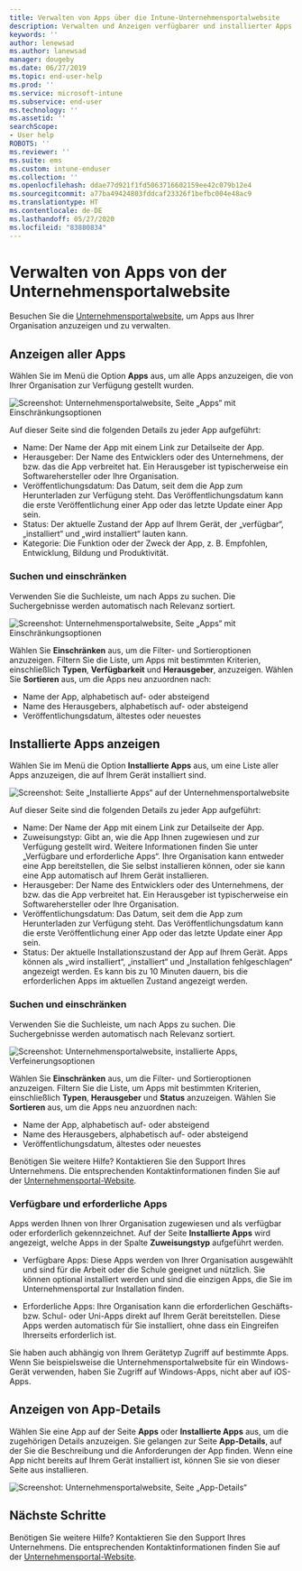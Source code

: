 ```yaml
---
title: Verwalten von Apps über die Intune-Unternehmensportalwebsite
description: Verwalten und Anzeigen verfügbarer und installierter Apps
keywords: ''
author: lenewsad
ms.author: lanewsad
manager: dougeby
ms.date: 06/27/2019
ms.topic: end-user-help
ms.prod: ''
ms.service: microsoft-intune
ms.subservice: end-user
ms.technology: ''
ms.assetid: ''
searchScope:
- User help
ROBOTS: ''
ms.reviewer: ''
ms.suite: ems
ms.custom: intune-enduser
ms.collection: ''
ms.openlocfilehash: ddae77d921f1fd5063716602159ee42c079b12e4
ms.sourcegitcommit: a77ba49424803fddcaf23326f1befbc004e48ac9
ms.translationtype: HT
ms.contentlocale: de-DE
ms.lasthandoff: 05/27/2020
ms.locfileid: "83880834"
---
```

# <a name="manage-apps-from-the-company-portal-website"></a>Verwalten von Apps von der Unternehmensportalwebsite 
Besuchen Sie die [Unternehmensportalwebsite](https://portal.manage.microsoft.com), um Apps aus Ihrer Organisation anzuzeigen und zu verwalten. 

## <a name="view-all-apps"></a>Anzeigen aller Apps  
Wählen Sie im Menü die Option **Apps** aus, um alle Apps anzuzeigen, die von Ihrer Organisation zur Verfügung gestellt wurden. 

   ![Screenshot: Unternehmensportalwebsite, Seite „Apps“ mit Einschränkungsoptionen](./media/intune-view-apps-1907.png)  

Auf dieser Seite sind die folgenden Details zu jeder App aufgeführt:  

* Name: Der Name der App mit einem Link zur Detailseite der App.
* Herausgeber: Der Name des Entwicklers oder des Unternehmens, der bzw. das die App verbreitet hat. Ein Herausgeber ist typischerweise ein Softwarehersteller oder Ihre Organisation.  
* Veröffentlichungsdatum: Das Datum, seit dem die App zum Herunterladen zur Verfügung steht. Das Veröffentlichungsdatum kann die erste Veröffentlichung einer App oder das letzte Update einer App sein.
* Status: Der aktuelle Zustand der App auf Ihrem Gerät, der „verfügbar“, „installiert“ und „wird installiert“ lauten kann. 
* Kategorie: Die Funktion oder der Zweck der App, z. B. Empfohlen, Entwicklung, Bildung und Produktivität.  

### <a name="search-and-refine"></a>Suchen und einschränken   

Verwenden Sie die Suchleiste, um nach Apps zu suchen. Die Suchergebnisse werden automatisch nach Relevanz sortiert.  

   ![Screenshot: Unternehmensportalwebsite, Seite „Apps“ mit Einschränkungsoptionen](./media/intune-refine-all-apps-1907.png)  

Wählen Sie **Einschränken** aus, um die Filter- und Sortieroptionen anzuzeigen. Filtern Sie die Liste, um Apps mit bestimmten Kriterien, einschließlich **Typen**, **Verfügbarkeit** und **Herausgeber**, anzuzeigen. Wählen Sie **Sortieren** aus, um die Apps neu anzuordnen nach:

* Name der App, alphabetisch auf- oder absteigend 
* Name des Herausgebers, alphabetisch auf- oder absteigend 
* Veröffentlichungsdatum, ältestes oder neuestes  

## <a name="view-installed-apps"></a>Installierte Apps anzeigen  
Wählen Sie im Menü die Option **Installierte Apps** aus, um eine Liste aller Apps anzuzeigen, die auf Ihrem Gerät installiert sind.  

   ![Screenshot: Seite „Installierte Apps“ auf der Unternehmensportalwebsite](./media/intune-installed-apps-1907.png)  


Auf dieser Seite sind die folgenden Details zu jeder App aufgeführt:  

* Name: Der Name der App mit einem Link zur Detailseite der App.
* Zuweisungstyp: Gibt an, wie die App Ihnen zugewiesen und zur Verfügung gestellt wird. Weitere Informationen finden Sie unter „Verfügbare und erforderliche Apps“. Ihre Organisation kann entweder eine App bereitstellen, die Sie selbst installieren können, oder sie kann eine App automatisch auf Ihrem Gerät installieren.  
* Herausgeber: Der Name des Entwicklers oder des Unternehmens, der bzw. das die App verbreitet hat. Ein Herausgeber ist typischerweise ein Softwarehersteller oder Ihre Organisation.  
* Veröffentlichungsdatum: Das Datum, seit dem die App zum Herunterladen zur Verfügung steht. Das Veröffentlichungsdatum kann die erste Veröffentlichung einer App oder das letzte Update einer App sein.
* Status: Der aktuelle Installationszustand der App auf Ihrem Gerät. Apps können als „wird installiert“, „installiert“ und „Installation fehlgeschlagen“ angezeigt werden. Es kann bis zu 10 Minuten dauern, bis die erforderlichen Apps im aktuellen Zustand angezeigt werden.  

### <a name="search-and-refine"></a>Suchen und einschränken  

Verwenden Sie die Suchleiste, um nach Apps zu suchen. Die Suchergebnisse werden automatisch nach Relevanz sortiert.  

   ![Screenshot: Unternehmensportalwebsite, installierte Apps, Verfeinerungsoptionen](./media/intune-installed-refine-1907.png)  

Wählen Sie **Einschränken** aus, um die Filter- und Sortieroptionen anzuzeigen. Filtern Sie die Liste, um Apps mit bestimmten Kriterien, einschließlich **Typen**, **Herausgeber** und **Status** anzuzeigen. Wählen Sie **Sortieren** aus, um die Apps neu anzuordnen nach:

* Name der App, alphabetisch auf- oder absteigend  
* Name des Herausgebers, alphabetisch auf- oder absteigend  
* Veröffentlichungsdatum, ältestes oder neuestes  

Benötigen Sie weitere Hilfe? Kontaktieren Sie den Support Ihres Unternehmens. Die entsprechenden Kontaktinformationen finden Sie auf der [Unternehmensportal-Website](https://go.microsoft.com/fwlink/?linkid=2010980).  

### <a name="available-and-required-apps"></a>Verfügbare und erforderliche Apps
Apps werden Ihnen von Ihrer Organisation zugewiesen und als verfügbar oder erforderlich gekennzeichnet. Auf der Seite **Installierte Apps** wird angezeigt, welche Apps in der Spalte  **Zuweisungstyp** aufgeführt werden. 


* Verfügbare Apps: Diese Apps werden von Ihrer Organisation ausgewählt und sind für die Arbeit oder die Schule geeignet und nützlich. Sie können optional installiert werden und sind die einzigen Apps, die Sie im Unternehmensportal zur Installation finden. 

* Erforderliche Apps: Ihre Organisation kann die erforderlichen Geschäfts- bzw. Schul- oder Uni-Apps direkt auf Ihrem Gerät bereitstellen. Diese Apps werden automatisch für Sie installiert, ohne dass ein Eingreifen Ihrerseits erforderlich ist. 

Sie haben auch abhängig von Ihrem Gerätetyp Zugriff auf bestimmte Apps. Wenn Sie beispielsweise die Unternehmensportalwebsite für ein Windows-Gerät verwenden, haben Sie Zugriff auf Windows-Apps, nicht aber auf iOS-Apps.  

## <a name="view-app-details"></a>Anzeigen von App-Details  
Wählen Sie eine App auf der Seite **Apps** oder **Installierte Apps** aus, um die zugehörigen Details anzuzeigen. Sie gelangen zur Seite **App-Details**, auf der Sie die Beschreibung und die Anforderungen der App finden. Wenn eine App nicht bereits auf Ihrem Gerät installiert ist, können Sie sie von dieser Seite aus installieren. 


   ![Screenshot: Unternehmensportalwebsite, Seite „App-Details“](./media/intune-app-details-1907.png)  

## <a name="next-steps"></a>Nächste Schritte
Benötigen Sie weitere Hilfe? Kontaktieren Sie den Support Ihres Unternehmens. Die entsprechenden Kontaktinformationen finden Sie auf der [Unternehmensportal-Website](https://go.microsoft.com/fwlink/?linkid=2010980).  
